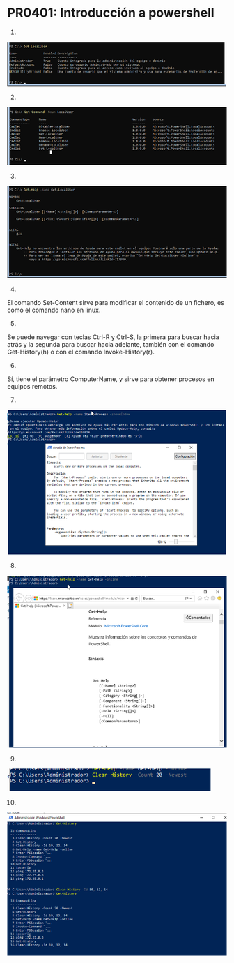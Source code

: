 # PR0401: Introducción a powershell
1.
![alt text](image.png)

2.
![alt text](image-1.png)

3.
![alt text](image-2.png)

4.
El comando Set-Content sirve para modificar el contenido de un fichero, es como el comando nano en linux.

5.
Se puede navegar con teclas Ctrl-R y Ctrl-S, la primera para buscar hacia atrás y la segunda para buscar hacia adelante, también con el comando Get-History(h) o con el comando Invoke-History(r).

6.
Sí, tiene el parámetro ComputerName, y sirve para obtener procesos en equipos remotos.

7. 
![alt text](image-3.png)

8.
![alt text](image-4.png)

9.
![alt text](image-5.png)

10.
![alt text](image-6.png)

